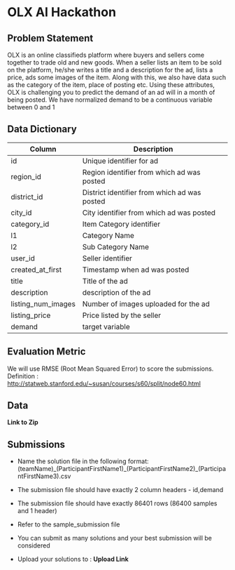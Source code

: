 # OLX AI Hackathon

## Problem Statement 

OLX is an online classifieds platform where buyers and sellers come together to trade old and new goods. When a seller lists an item to be sold on the platform, he/she writes a title and a description for the ad, lists a price, ads some images of the item. Along with this, we also have data such as the category of the item, place of posting etc. Using these attributes, OLX is challenging you to predict the demand of an ad will in a month of being posted. We have normalized demand to be a continuous variable between 0 and 1

## Data Dictionary 

| Column | Description  |
| ------------- | ------------- |
| id | Unique identifier for ad  |
| region_id | Region identifier from which ad was posted  |
| district_id | District identifier from which ad was posted  |
| city_id | City identifier from which ad was posted  |
| category_id | Item Category identifier  |
| l1 | Category Name  |
| l2 | Sub Category Name  |
| user_id | Seller identifier  |
| created_at_first | Timestamp when ad was posted  |
| title | Title of the ad  |
| description | description of the ad  |
| listing_num_images | Number of images uploaded for the ad  |
| listing_price | Price listed by the seller  |
| demand | target variable  |


## Evaluation Metric 

We will use RMSE (Root Mean Squared Error) to score the submissions. 
Definition : http://statweb.stanford.edu/~susan/courses/s60/split/node60.html

## Data 
**Link to Zip**

## Submissions

- Name the solution file in the following format: (teamName)\_(ParticipantFirstName1)\_(ParticipantFirstName2)\_(ParticipantFirstName3).csv

- The submission file should have exactly 2 column headers - id,demand

- The submission file should have exactly 86401 rows (86400 samples and 1 header) 

- Refer to the sample_submission file

- You can submit as many solutions and your best submission will be considered

- Upload your solutions to : **Upload Link**




